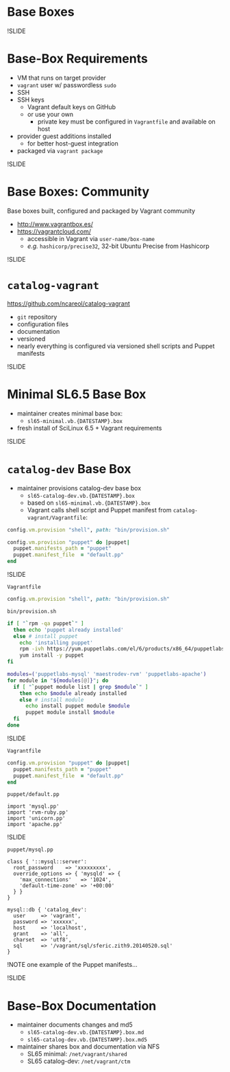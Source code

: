 # Base Boxes

!SLIDE

# Base-Box Requirements

- VM that runs on target provider
- `vagrant` user w/ passwordless `sudo`
- SSH
- SSH keys
  - Vagrant default keys on GitHub
  - or use your own
    - private key must be configured in `Vagrantfile` and available on host
- provider guest additions installed
  - for better host-guest integration
- packaged via `vagrant package`

!SLIDE

# Base Boxes: Community

Base boxes built, configured and packaged by Vagrant community

<!-- TODO: add more examples? -->

- http://www.vagrantbox.es/
- https://vagrantcloud.com/
  - accessible in Vagrant via `user-name/box-name`
  - *e.g.* `hashicorp/precise32`, 32-bit Ubuntu Precise from Hashicorp

!SLIDE

# `catalog-vagrant`

https://github.com/ncareol/catalog-vagrant

- `git` repository
- configuration files
- documentation
- versioned
- nearly everything is configured via versioned shell scripts and Puppet manifests

!SLIDE

# Minimal SL6.5 Base Box

- maintainer creates minimal base box:
  - `sl65-minimal.vb.{DATESTAMP}.box`
- fresh install of SciLinux 6.5 + Vagrant requirements

!SLIDE

# `catalog-dev` Base Box

- maintainer provisions catalog-dev base box
  - `sl65-catalog-dev.vb.{DATESTAMP}.box`
  - based on `sl65-minimal.vb.{DATESTAMP}.box`
  - Vagrant calls shell script and Puppet manifest from `catalog-vagrant/Vagrantfile`:

```ruby
config.vm.provision "shell", path: "bin/provision.sh"

config.vm.provision "puppet" do |puppet|
  puppet.manifests_path = "puppet"
  puppet.manifest_file  = "default.pp"
end
```

!SLIDE

`Vagrantfile`

```ruby
config.vm.provision "shell", path: "bin/provision.sh"
```

`bin/provision.sh`

```bash
if [ "`rpm -qa puppet`" ]
  then echo 'puppet already installed'
  else # install puppet
    echo 'installing puppet'
    rpm -ivh https://yum.puppetlabs.com/el/6/products/x86_64/puppetlabs-release-6-10.noarch.rpm
    yum install -y puppet
fi

modules=('puppetlabs-mysql' 'maestrodev-rvm' 'puppetlabs-apache')
for module in "${modules[@]}"; do
  if [ "`puppet module list | grep $module`" ]
    then echo $module already installed
    else # install module
      echo install puppet module $module
      puppet module install $module
  fi
done
```

!SLIDE

`Vagrantfile`

```ruby
config.vm.provision "puppet" do |puppet|
  puppet.manifests_path = "puppet"
  puppet.manifest_file  = "default.pp"
end
```

`puppet/default.pp`

```puppet
import 'mysql.pp'
import 'rvm-ruby.pp'
import 'unicorn.pp'
import 'apache.pp'
```

!SLIDE

`puppet/mysql.pp`

```puppet
class { '::mysql::server':
  root_password    => 'xxxxxxxxx',
  override_options => { 'mysqld' => {
    'max_connections'   => '1024',
    'default-time-zone' => '+00:00'
  } }
}

mysql::db { 'catalog_dev':
  user     => 'vagrant',
  password => 'xxxxxx',
  host     => 'localhost',
  grant    => 'all',
  charset  => 'utf8',
  sql      => '/vagrant/sql/sferic.zith9.20140520.sql'
}
```

!NOTE
one example of the Puppet manifests...

!SLIDE

# Base-Box Documentation

- maintainer documents changes and md5
  - `sl65-catalog-dev.vb.{DATESTAMP}.box.md`
  - `sl65-catalog-dev.vb.{DATESTAMP}.box.md5`
- maintainer shares box and documentation via NFS
  - SL65 minimal: `/net/vagrant/shared`
  - SL65 catalog-dev: `/net/vagrant/ctm`

